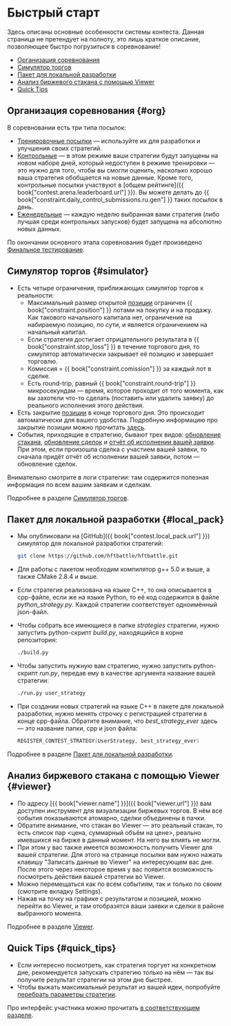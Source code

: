 # Быстрый старт

Здесь описаны основные особенности системы контеста.
Данная страница не претендует на полноту, это лишь краткое описание, позволяющее быстро погрузиться в соревнование!

- [Организация соревнования](#org)
- [Симулятор торгов](#simulator)
- [Пакет для локальной разработки](#local_pack)
- [Анализ биржевого стакана с помощью Viewer](#viewer)
- [Quick Tips](#quick_tips)

## Организация соревнования {#org}

В соревновании есть три типа посылок:

- [Тренировочные посылки](interface/modes.md#training_mode) — используйте их для разработки и улучшения своих стратегий.
- [Контрольные](interface/modes.md#control_mode) — в этом режиме ваши стратегии будут запущены на новом наборе дней, который недоступен в режиме тренировки — это нужно для того, чтобы вы смогли оценить, насколько хорошо ваша стратегия обобщается на новые данные.
  Кроме того, контрольные посылки участвуют в [общем рейтинге]({{ book["contest.arena.leaderboard.url"] }}).
  Вы можете делать до {{ book["constraint.daily_control_submissions.ru.gen"] }} таких посылок в день.
- [Еженедельные](interface/modes.md#weekly_mode) — каждую неделю выбранная вами стратегия (либо лучшая среди контрольных запусков) будет запущена на абсолютно новых данных.

По окончании основного этапа соревнования будет произведено [Финальное тестирование](interface/modes.md#final_test).

## Симулятор торгов {#simulator}

- Есть четыре ограничения, приближающих симулятор торгов к реальности:
  - Максимальный размер открытой [позиции](terms.md#position) ограничен {{ book["constraint.position"] }} лотами на покупку и на продажу.
    Как такового начального капитала нет, ограничение на набираемую позицию, по сути, и является ограничением на начальный капитал.
  - Если стратегия достигает отрицательного результата в {{ book["constraint.stop_loss"] }} в течение торгового дня, то симулятор автоматически закрывает её позицию и завершает торговлю.
  - Комиссия = {{ book["constraint.comission"] }} за каждый лот в сделке.
  - Есть round-trip, равный {{ book["constraint.round-trip"] }} микросекундам — время, которое проходит от того момента, как вы захотели что-то сделать (поставить или удалить заявку) до реального исполнения этого действия.
- Есть закрытие [позиции](terms.md#position) в конце торгового дня.
  Это происходит автоматически для вашего удобства.
  Подробную информацию про закрытие позиции можно прочитать [здесь](HFAQ.md#close_position).
- События, приходящие в стратегию, бывают трех видов: [обновление стакана](api/ParticipantStrategy.md#trading_book_update), [обновление сделок](api/ParticipantStrategy.md#trading_deals_update) и [отчёт об исполнении вашей заявки](api/ParticipantStrategy.md#execution_report_update).
  При этом, если произошла сделка с участием вашей заявки, то сначала придёт отчёт об исполнении вашей заявки, потом — обновление сделок.

Внимательно смотрите в логи стратегии: там содержится полезная информация по всем вашим заявкам и сделкам.

Подробнее в разделе [Симулятор торгов](simulator/README.md).

## Пакет для локальной разработки {#local_pack}

- Мы опубликовали на [GitHub]({{ book["contest.local_pack.url"] }}) симулятор для локальной разработки стратегий:

  ```bash
  git clone https://github.com/hftbattle/hftbattle.git
  ```
- Для работы с пакетом необходим компилятор g++ 5.0 и выше, а также CMake 2.8.4 и выше.
- Если стратегия реализована на языке C++, то она описывается в cpp-файле, если же на языке Python, то её код содержится в файле *python_strategy.py*.
  Каждой стратегии соответствует одноимённый json-файл.
- Чтобы собрать все имеющиеся в папке *strategies* стратегии, нужно запустить python-скрипт *build.py*, находящийся в корне репозитория:

  ```bash
  ./build.py
  ```
- Чтобы запустить нужную вам стратегию, нужно запустить python-скрипт *run.py*, передав ему в качестве аргумента название вашей стратегии:

  ```bash
  ./run.py user_strategy
  ```
- При создании новых стратегий на языке C++ в пакете для локальной разработки, нужно менять строчку с регистрацией стратегии в конце cpp-файла.
  Обратите внимание, что *best_strategy_ever* здесь — это название папки, cpp и json файла:

  ```c++
  REGISTER_CONTEST_STRATEGY(UserStrategy, best_strategy_ever)
  ```

Подробнее в разделе [Пакет для локальной разработки](local_pack/README.md).

## Анализ биржевого стакана с помощью Viewer {#viewer}

- По адресу [{{ book["viewer.name"] }}]({{ book["viewer.url"] }}) вам доступен инструмент для визуализации биржевых торгов.
  В нём все события показываются атомарно, сделки объединены в пачки.
- Обратите внимание, что стакан во Viewer — это реальный стакан, то есть список пар <цена, суммарный объём на цене>, реально имевшихся на бирже в данный момент.
  На него вы влиять не могли.
- При этом у вас также имеется возможность получить Viewer для вашей стратегии.
  Для этого на странице посылки вам нужно нажать клавишу "Записать данные во Viewer" на интересующем вас дне.
  После этого через некоторое время у вас появится возможность посмотреть действия вашей стратегии во Viewer.
- Можно перемещаться как по всем событиям, так и только по своим (смотрите вкладку Settings).
- Нажав на точку на графике с результатом и позицией, можно перейти во Viewer, и там отобразятся ваши заявки и сделки в районе выбранного момента.

Подробнее в разделе [Viewer](interface/analysis/viewer.md).

## Quick Tips {#quick_tips}

- Если интересно посмотреть, как стратегия торгует на конкретном дне, рекомендуется запускать стратегию только на нём — так вы получите результат стратегии на этом дне быстрее.
- Чтобы выжать максимальный результат из вашей идеи, попробуйте [перебрать параметры стратегии](interface/params.md).

Про интерфейс участника можно прочитать [в соответствующем разделе](interface/README.md).
